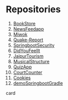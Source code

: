 # Repositories

<ol>
  <li><a href="https://github.com/arunkumartaneja/BookStore">BookStore</a></li>
  <li><a href="https://github.com/arunkumartaneja/NewsFeedapp">NewsFeedapp</a></li>
  <li><a href="https://github.com/arunkumartaneja/Miwok">Miwok</a></li>
  <li><a href="https://github.com/arunkumartaneja/Quake-Report">Quake-Report</a></li>
  <li><a href="https://github.com/arunkumartaneja/SpringbootSecurity">SpringbootSecurity</a></li>
  <li><a href="https://github.com/arunkumartaneja/DidYouFeelIt">DidYouFeelIt</a></li>
  <li><a href="https://github.com/arunkumartaneja/JaipurTourism">JaipurTourism</a></li>
  <li><a href="https://github.com/arunkumartaneja/MusicalStructure">MusicalStructure</a></li>
  <li><a href="https://github.com/arunkumartaneja/QuizApp">QuizApp</a></li>
  <li><a href="https://github.com/arunkumartaneja/CourtCounter">CourtCounter</a></li>
  <li><a href="https://github.com/arunkumartaneja/Cookies">Cookies</a></li>
  <li><a href="https://github.com/arunkumartaneja/demoSpringbootGradle">demoSpringbootGradle</a></li>
</ol> 

<div> 
  card
  
  </div>
